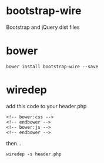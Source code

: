 # bootstrap-wire
Bootstrap and jQuery dist files

# bower
```
bower install bootstrap-wire --save
```

# wiredep
add this code to your header.php
```
<!-- bower:css -->
<!-- endbower -->
<!-- bower:js -->
<!-- endbower -->
```
then...
```
wiredep -s header.php
```
